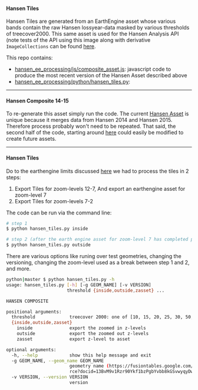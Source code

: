 #### Hansen Tiles

Hansen Tiles are generated from an EarthEngine asset whose various bands contain the raw Hansen lossyear-data masked by various thresholds of treecover2000.  This same asset is used for the Hansen Analysis API (note tests of the API using this image along with derivative `ImageCollections` can be found [here](https://gist.github.com/brookisme/ff6f557aeb84870e5827c78a5c7ba8f7).

This repo contains:

* [hansen\_ee\_processing/js/composite_asset.js](#hasset): javascript code to produce the most recent version of the Hansen Asset described above
* [hansen\_ee\_processing/python/hansen_tiles.py](#htiles):

---
<a name='hasset'></a>
#### Hansen Composite 14-15
To re-generate this asset simply run the code. The current [Hansen Asset](https://code.earthengine.google.com/?asset=projects/wri-datalab/HansenComposite_14-15) is unique because it merges data from Hansen 2014 and Hansen 2015. Therefore process probably won't need to be repeated.  That said, the second half of the code, starting around [here](https://github.com/wri/hansen_ee_processing/blob/master/js/composite_asset.js#L52) could easily be modified to create future assets.


---
<a name='htiles'></a>
#### Hansen Tiles

Do to the earthengine limits discussed [here](https://groups.google.com/forum/#!topic/google-earth-engine-developers/wU4NNoWTD70) we had to process the tiles in 2 steps:

1. Export Tiles for zoom-levels 12-7, And export an earthengine asset for zoom-level 7
2. Export Tiles for zoom-levels 7-2

The code can be run via the command line:

```bash
# step 1
$ python hansen_tiles.py inside

# step 2 (after the earth engine asset for zoom-level 7 has completed processing)
$ python hansen_tiles.py outside
```

There are various options like runing over test geometries, changing the versioning, changing the zoom-level used as a break between step 1 and 2, and more.

```bash
python|master $ python hansen_tiles.py -h
usage: hansen_tiles.py [-h] [-g GEOM_NAME] [-v VERSION]
                       threshold {inside,outside,zasset} ...

HANSEN COMPOSITE

positional arguments:
  threshold             treecover 2000: one of [10, 15, 20, 25, 30, 50, 75]
  {inside,outside,zasset}
    inside              export the zoomed in z-levels
    outside             export the zoomed out z-levels
    zasset              export z-level to asset

optional arguments:
  -h, --help            show this help message and exit
  -g GEOM_NAME, --geom_name GEOM_NAME
                        geometry name (https://fusiontables.google.com/DataSou
                        rce?docid=13BvM9v1Rzr90Ykf1bzPgbYvbb8kGSvwyqyDwO8NI)
  -v VERSION, --version VERSION
                        version
 ```



